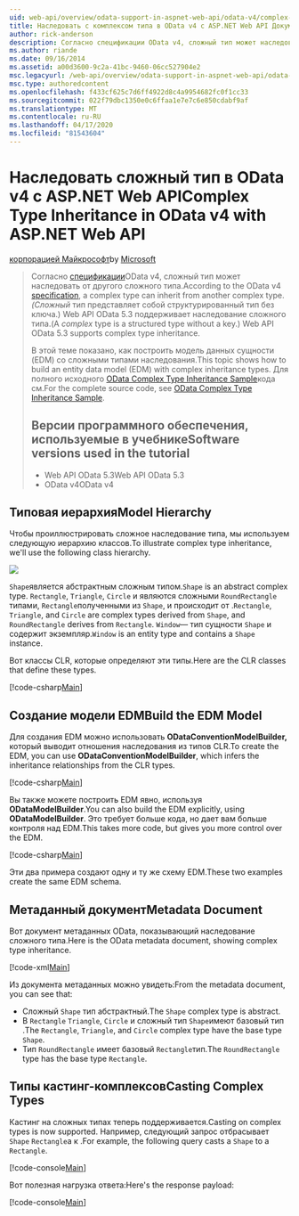 ```yaml
---
uid: web-api/overview/odata-support-in-aspnet-web-api/odata-v4/complex-type-inheritance-in-odata-v4
title: Наследовать с комплексом типа в OData v4 с ASP.NET Web API Документы Майкрософт
author: rick-anderson
description: Согласно спецификации OData v4, сложный тип может наследоваться от другого сложного типа. (Сложный тип представляет собой структурированный тип без ключа.) Веб-API...
ms.author: riande
ms.date: 09/16/2014
ms.assetid: a00d3600-9c2a-41bc-9460-06cc527904e2
msc.legacyurl: /web-api/overview/odata-support-in-aspnet-web-api/odata-v4/complex-type-inheritance-in-odata-v4
msc.type: authoredcontent
ms.openlocfilehash: f433cf625c7d6ff4922d8c4a9954682fc0f1cc33
ms.sourcegitcommit: 022f79dbc1350e0c6ffaa1e7e7c6e850cdabf9af
ms.translationtype: MT
ms.contentlocale: ru-RU
ms.lasthandoff: 04/17/2020
ms.locfileid: "81543604"
---
```

# <a name="complex-type-inheritance-in-odata-v4-with-aspnet-web-api"></a><span data-ttu-id="6f8b8-104">Наследовать сложный тип в OData v4 с ASP.NET Web API</span><span class="sxs-lookup"><span data-stu-id="6f8b8-104">Complex Type Inheritance in OData v4 with ASP.NET Web API</span></span>

<span data-ttu-id="6f8b8-105">[корпорацией Майкрософт](https://github.com/microsoft)</span><span class="sxs-lookup"><span data-stu-id="6f8b8-105">by [Microsoft](https://github.com/microsoft)</span></span>

> <span data-ttu-id="6f8b8-106">Согласно [спецификации](http://www.odata.org/documentation/odata-version-4-0/)OData v4, сложный тип может наследовать от другого сложного типа.</span><span class="sxs-lookup"><span data-stu-id="6f8b8-106">According to the OData v4 [specification](http://www.odata.org/documentation/odata-version-4-0/), a complex type can inherit from another complex type.</span></span> <span data-ttu-id="6f8b8-107">*(Сложный* тип представляет собой структурированный тип без ключа.) Web API OData 5.3 поддерживает наследование сложного типа.</span><span class="sxs-lookup"><span data-stu-id="6f8b8-107">(A *complex* type is a structured type without a key.) Web API OData 5.3 supports complex type inheritance.</span></span>
> 
> <span data-ttu-id="6f8b8-108">В этой теме показано, как построить модель данных сущности (EDM) со сложными типами наследования.</span><span class="sxs-lookup"><span data-stu-id="6f8b8-108">This topic shows how to build an entity data model (EDM) with complex inheritance types.</span></span> <span data-ttu-id="6f8b8-109">Для полного исходного [OData Complex Type Inheritance Sample](http://aspnet.codeplex.com/sourcecontrol/latest#Samples/WebApi/OData/v4/ODataComplexTypeInheritanceSample/ReadMe.txt)кода см.</span><span class="sxs-lookup"><span data-stu-id="6f8b8-109">For the complete source code, see [OData Complex Type Inheritance Sample](http://aspnet.codeplex.com/sourcecontrol/latest#Samples/WebApi/OData/v4/ODataComplexTypeInheritanceSample/ReadMe.txt).</span></span>
> 
> ## <a name="software-versions-used-in-the-tutorial"></a><span data-ttu-id="6f8b8-110">Версии программного обеспечения, используемые в учебнике</span><span class="sxs-lookup"><span data-stu-id="6f8b8-110">Software versions used in the tutorial</span></span>
> 
> 
> - <span data-ttu-id="6f8b8-111">Web API OData 5.3</span><span class="sxs-lookup"><span data-stu-id="6f8b8-111">Web API OData 5.3</span></span>
> - <span data-ttu-id="6f8b8-112">OData v4</span><span class="sxs-lookup"><span data-stu-id="6f8b8-112">OData v4</span></span>

## <a name="model-hierarchy"></a><span data-ttu-id="6f8b8-113">Типовая иерархия</span><span class="sxs-lookup"><span data-stu-id="6f8b8-113">Model Hierarchy</span></span>

<span data-ttu-id="6f8b8-114">Чтобы проиллюстрировать сложное наследование типа, мы используем следующую иерархию классов.</span><span class="sxs-lookup"><span data-stu-id="6f8b8-114">To illustrate complex type inheritance, we'll use the following class hierarchy.</span></span>

![](complex-type-inheritance-in-odata-v4/_static/image1.png)

<span data-ttu-id="6f8b8-115">`Shape`является абстрактным сложным типом.</span><span class="sxs-lookup"><span data-stu-id="6f8b8-115">`Shape` is an abstract complex type.</span></span> <span data-ttu-id="6f8b8-116">`Rectangle`, `Triangle`, `Circle` и являются сложными `RoundRectangle` типами, `Rectangle`полученными из `Shape`, и происходит от .</span><span class="sxs-lookup"><span data-stu-id="6f8b8-116">`Rectangle`, `Triangle`, and `Circle` are complex types derived from `Shape`, and `RoundRectangle` derives from `Rectangle`.</span></span> <span data-ttu-id="6f8b8-117">`Window`— тип сущности `Shape` и содержит экземпляр.</span><span class="sxs-lookup"><span data-stu-id="6f8b8-117">`Window` is an entity type and contains a `Shape` instance.</span></span>

<span data-ttu-id="6f8b8-118">Вот классы CLR, которые определяют эти типы.</span><span class="sxs-lookup"><span data-stu-id="6f8b8-118">Here are the CLR classes that define these types.</span></span>

[!code-csharp[Main](complex-type-inheritance-in-odata-v4/samples/sample1.cs)]

## <a name="build-the-edm-model"></a><span data-ttu-id="6f8b8-119">Создание модели EDM</span><span class="sxs-lookup"><span data-stu-id="6f8b8-119">Build the EDM Model</span></span>

<span data-ttu-id="6f8b8-120">Для создания EDM можно использовать **ODataConventionModelBuilder,** который выводит отношения наследования из типов CLR.</span><span class="sxs-lookup"><span data-stu-id="6f8b8-120">To create the EDM, you can use **ODataConventionModelBuilder**, which infers the inheritance relationships from the CLR types.</span></span>

[!code-csharp[Main](complex-type-inheritance-in-odata-v4/samples/sample2.cs)]

<span data-ttu-id="6f8b8-121">Вы также можете построить EDM явно, используя **ODataModelBuilder**.</span><span class="sxs-lookup"><span data-stu-id="6f8b8-121">You can also build the EDM explicitly, using **ODataModelBuilder**.</span></span> <span data-ttu-id="6f8b8-122">Это требует больше кода, но дает вам больше контроля над EDM.</span><span class="sxs-lookup"><span data-stu-id="6f8b8-122">This takes more code, but gives you more control over the EDM.</span></span>

[!code-csharp[Main](complex-type-inheritance-in-odata-v4/samples/sample3.cs)]

<span data-ttu-id="6f8b8-123">Эти два примера создают одну и ту же схему EDM.</span><span class="sxs-lookup"><span data-stu-id="6f8b8-123">These two examples create the same EDM schema.</span></span>

## <a name="metadata-document"></a><span data-ttu-id="6f8b8-124">Метаданный документ</span><span class="sxs-lookup"><span data-stu-id="6f8b8-124">Metadata Document</span></span>

<span data-ttu-id="6f8b8-125">Вот документ метаданных OData, показывающий наследование сложного типа.</span><span class="sxs-lookup"><span data-stu-id="6f8b8-125">Here is the OData metadata document, showing complex type inheritance.</span></span>

[!code-xml[Main](complex-type-inheritance-in-odata-v4/samples/sample4.xml?highlight=13,17,25,30)]

<span data-ttu-id="6f8b8-126">Из документа метаданных можно увидеть:</span><span class="sxs-lookup"><span data-stu-id="6f8b8-126">From the metadata document, you can see that:</span></span>

- <span data-ttu-id="6f8b8-127">Сложный `Shape` тип абстрактный.</span><span class="sxs-lookup"><span data-stu-id="6f8b8-127">The `Shape` complex type is abstract.</span></span>
- <span data-ttu-id="6f8b8-128">В `Rectangle` `Triangle`, `Circle` и сложный тип `Shape`имеют базовый тип .</span><span class="sxs-lookup"><span data-stu-id="6f8b8-128">The `Rectangle`, `Triangle`, and `Circle` complex type have the base type `Shape`.</span></span>
- <span data-ttu-id="6f8b8-129">Тип `RoundRectangle` имеет базовый `Rectangle`тип.</span><span class="sxs-lookup"><span data-stu-id="6f8b8-129">The `RoundRectangle` type has the base type `Rectangle`.</span></span>

## <a name="casting-complex-types"></a><span data-ttu-id="6f8b8-130">Типы кастинг-комплексов</span><span class="sxs-lookup"><span data-stu-id="6f8b8-130">Casting Complex Types</span></span>

<span data-ttu-id="6f8b8-131">Кастинг на сложных типах теперь поддерживается.</span><span class="sxs-lookup"><span data-stu-id="6f8b8-131">Casting on complex types is now supported.</span></span> <span data-ttu-id="6f8b8-132">Например, следующий запрос отбрасывает `Shape` `Rectangle`a к .</span><span class="sxs-lookup"><span data-stu-id="6f8b8-132">For example, the following query casts a `Shape` to a `Rectangle`.</span></span>

[!code-console[Main](complex-type-inheritance-in-odata-v4/samples/sample5.cmd)]

<span data-ttu-id="6f8b8-133">Вот полезная нагрузка ответа:</span><span class="sxs-lookup"><span data-stu-id="6f8b8-133">Here's the response payload:</span></span>

[!code-console[Main](complex-type-inheritance-in-odata-v4/samples/sample6.cmd)]

